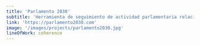 ```yaml
---
title: 'Parlamento 2030'
subtitle: 'Herramienta de seguimiento de actividad parlamentaria relacionada con la Agenda 2030.'
link: 'https://parlamento2030.com'
image: '/images/projects/parlamento2030.jpg'
lineOfWork: coherence
---
```

